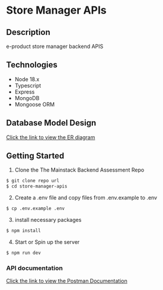 # Store Manager APIs

## Description

e-product store manager backend APIS

## Technologies

- Node 18.x
- Typescript
- Express
- MongoDB
- Mongoose ORM

## Database Model Design

[Click the link to view the ER diagram](https://dbdiagram.io/d/store-manager-api-6549ab1b7d8bbd6465a039b2)

## Getting Started

1. Clone the The Mainstack Backend Assessment Repo

```bash
$ git clone repo url
$ cd store-manager-apis
```

2. Create a .env file and copy files from .env.example to .env

```bash
$ cp .env.example .env
```

3. install necessary packages

```bash
$ npm install
```

4. Start or Spin up the server

```bash
$ npm run dev
```

### API documentation

[Click the link to view the Postman Documentation](https://oluwatosindev.postman.co/workspace/oluwatosin-Workspace~602c744d-ae4a-4424-8cce-ffde0d6e542c/collection/23035391-b9fcc9d9-3573-4daf-bf9b-675d2bb1fe13?action=share&creator=23035391&active-environment=23035391-2ae180cc-0b6c-449d-b522-68f81460ab49)
